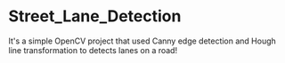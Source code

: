 # Street_Lane_Detection
It's a simple OpenCV project that used Canny edge detection and Hough line transformation to detects lanes on a road!

